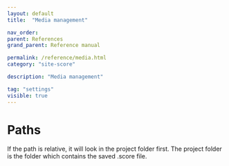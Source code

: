 ```yaml
---
layout: default
title:  "Media management"

nav_order:
parent: References
grand_parent: Reference manual

permalink: /reference/media.html
category: "site-score"

description: "Media management"

tag: "settings"
visible: true
---
```


# Paths

If the path is relative, it will look in the project folder first.
The project folder is the folder which contains the saved .score file.